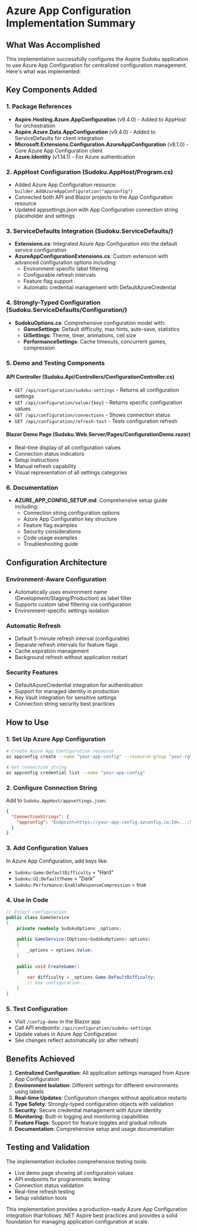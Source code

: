 # Azure App Configuration Implementation Summary

## What Was Accomplished

This implementation successfully configures the Aspire Sudoku application to use Azure App Configuration for centralized configuration management. Here's what was implemented:

## Key Components Added

### 1. Package References
- **Aspire.Hosting.Azure.AppConfiguration** (v9.4.0) - Added to AppHost for orchestration
- **Aspire.Azure.Data.AppConfiguration** (v9.4.0) - Added to ServiceDefaults for client integration
- **Microsoft.Extensions.Configuration.AzureAppConfiguration** (v8.1.0) - Core Azure App Configuration client
- **Azure.Identity** (v1.14.1) - For Azure authentication

### 2. AppHost Configuration (Sudoku.AppHost/Program.cs)
- Added Azure App Configuration resource: `builder.AddAzureAppConfiguration("appconfig")`
- Connected both API and Blazor projects to the App Configuration resource
- Updated appsettings.json with App Configuration connection string placeholder and settings

### 3. ServiceDefaults Integration (Sudoku.ServiceDefaults/)
- **Extensions.cs**: Integrated Azure App Configuration into the default service configuration
- **AzureAppConfigurationExtensions.cs**: Custom extension with advanced configuration options including:
  - Environment-specific label filtering
  - Configurable refresh intervals
  - Feature flag support
  - Automatic credential management with DefaultAzureCredential

### 4. Strongly-Typed Configuration (Sudoku.ServiceDefaults/Configuration/)
- **SudokuOptions.cs**: Comprehensive configuration model with:
  - **GameSettings**: Default difficulty, max hints, auto-save, statistics
  - **UiSettings**: Theme, timer, animations, cell size
  - **PerformanceSettings**: Cache timeouts, concurrent games, compression

### 5. Demo and Testing Components

#### API Controller (Sudoku.Api/Controllers/ConfigurationController.cs)
- `GET /api/configuration/sudoku-settings` - Returns all configuration settings
- `GET /api/configuration/value/{key}` - Returns specific configuration values
- `GET /api/configuration/connections` - Shows connection status
- `GET /api/configuration/refresh-test` - Tests configuration refresh

#### Blazor Demo Page (Sudoku.Web.Server/Pages/ConfigurationDemo.razor)
- Real-time display of all configuration values
- Connection status indicators
- Setup instructions
- Manual refresh capability
- Visual representation of all settings categories

### 6. Documentation
- **AZURE_APP_CONFIG_SETUP.md**: Comprehensive setup guide including:
  - Connection string configuration options
  - Azure App Configuration key structure
  - Feature flag examples
  - Security considerations
  - Code usage examples
  - Troubleshooting guide

## Configuration Architecture

### Environment-Aware Configuration
- Automatically uses environment name (Development/Staging/Production) as label filter
- Supports custom label filtering via configuration
- Environment-specific settings isolation

### Automatic Refresh
- Default 5-minute refresh interval (configurable)
- Separate refresh intervals for feature flags
- Cache expiration management
- Background refresh without application restart

### Security Features
- DefaultAzureCredential integration for authentication
- Support for managed identity in production
- Key Vault integration for sensitive settings
- Connection string security best practices

## How to Use

### 1. Set Up Azure App Configuration
```bash
# Create Azure App Configuration resource
az appconfig create --name "your-app-config" --resource-group "your-rg" --location "eastus"

# Get connection string
az appconfig credential list --name "your-app-config"
```

### 2. Configure Connection String
Add to `Sudoku.AppHost/appsettings.json`:
```json
{
  "ConnectionStrings": {
    "appconfig": "Endpoint=https://your-app-config.azconfig.io;Id=...;Secret=..."
  }
}
```

### 3. Add Configuration Values
In Azure App Configuration, add keys like:
- `Sudoku:Game:DefaultDifficulty` = "Hard"
- `Sudoku:UI:DefaultTheme` = "Dark"
- `Sudoku:Performance:EnableResponseCompression` = true

### 4. Use in Code
```csharp
// Inject configuration
public class GameService
{
    private readonly SudokuOptions _options;
    
    public GameService(IOptions<SudokuOptions> options)
    {
        _options = options.Value;
    }
    
    public void CreateGame()
    {
        var difficulty = _options.Game.DefaultDifficulty;
        // Use configuration...
    }
}
```

### 5. Test Configuration
- Visit `/config-demo` in the Blazor app
- Call API endpoints: `/api/configuration/sudoku-settings`
- Update values in Azure App Configuration
- See changes reflect automatically (or after refresh)

## Benefits Achieved

1. **Centralized Configuration**: All application settings managed from Azure App Configuration
2. **Environment Isolation**: Different settings for different environments using labels
3. **Real-time Updates**: Configuration changes without application restarts
4. **Type Safety**: Strongly-typed configuration objects with validation
5. **Security**: Secure credential management with Azure Identity
6. **Monitoring**: Built-in logging and monitoring capabilities
7. **Feature Flags**: Support for feature toggles and gradual rollouts
8. **Documentation**: Comprehensive setup and usage documentation

## Testing and Validation

The implementation includes comprehensive testing tools:
- Live demo page showing all configuration values
- API endpoints for programmatic testing
- Connection status validation
- Real-time refresh testing
- Setup validation tools

This implementation provides a production-ready Azure App Configuration integration that follows .NET Aspire best practices and provides a solid foundation for managing application configuration at scale.
